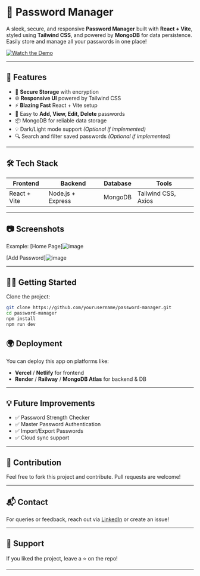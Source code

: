 # 🔐 Password Manager

A sleek, secure, and responsive **Password Manager** built with **React + Vite**, styled using **Tailwind CSS**, and powered by **MongoDB** for data persistence. Easily store and manage all your passwords in one place!

[![Watch the Demo](https://img.shields.io/badge/🎬%20Watch%20Demo-Click%20Here-red?style=for-the-badge)](https://youtu.be/3pLRXV0UgtY)

---

## 🚀 Features

- 🔐 **Secure Storage** with encryption
- 🌐 **Responsive UI** powered by Tailwind CSS
- ⚡️ **Blazing Fast** React + Vite setup
- 🧠 Easy to **Add, View, Edit, Delete** passwords
- 📦 MongoDB for reliable data storage
- 💡 Dark/Light mode support *(Optional if implemented)*
- 🔍 Search and filter saved passwords *(Optional if implemented)*

---

## 🛠️ Tech Stack

| Frontend | Backend | Database | Tools |
|----------|---------|----------|-------|
| React + Vite | Node.js + Express | MongoDB | Tailwind CSS, Axios |

---


## 📷 Screenshots

Example:
[Home Page]![image](https://github.com/user-attachments/assets/1a70e631-11be-4f0b-8df7-848e930e9334)

[Add Password]![image](https://github.com/user-attachments/assets/facc0803-8846-453d-b641-ad1e4955536a)


---

## 🧑‍💻 Getting Started

Clone the project:

```bash
git clone https://github.com/yourusername/password-manager.git
cd password-manager
npm install
npm run dev
```
## 🌍 Deployment

You can deploy this app on platforms like:

- **Vercel** / **Netlify** for frontend  
- **Render** / **Railway** / **MongoDB Atlas** for backend & DB

---

## 💡 Future Improvements

- ✅ Password Strength Checker  
- ✅ Master Password Authentication  
- ✅ Import/Export Passwords  
- ✅ Cloud sync support

---

## 🙌 Contribution

Feel free to fork this project and contribute. Pull requests are welcome!

---

## 📬 Contact

For queries or feedback, reach out via [LinkedIn](https://www.linkedin.com/in/atharva-kulkarni-lets-talk/) or create an issue!

---

## 🌟 Support

If you liked the project, leave a ⭐️ on the repo!

---
